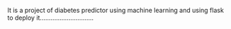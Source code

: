 It is a project of diabetes predictor using machine learning and using flask to deploy it..............................